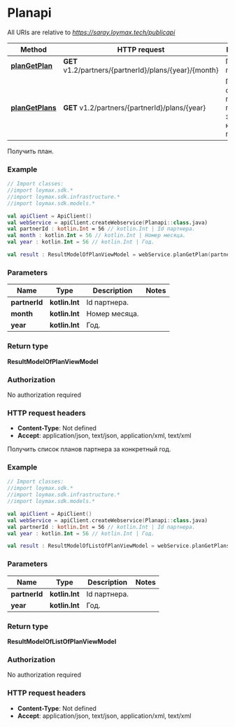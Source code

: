 # Planapi

All URIs are relative to *https://saray.loymax.tech/publicapi*

Method | HTTP request | Description
------------- | ------------- | -------------
[**planGetPlan**](Planapi.md#planGetPlan) | **GET** v1.2/partners/{partnerId}/plans/{year}/{month} | Получить план.
[**planGetPlans**](Planapi.md#planGetPlans) | **GET** v1.2/partners/{partnerId}/plans/{year} | Получить список планов партнера за конкретный год.



Получить план.

### Example
```kotlin
// Import classes:
//import loymax.sdk.*
//import loymax.sdk.infrastructure.*
//import loymax.sdk.models.*

val apiClient = ApiClient()
val webService = apiClient.createWebservice(Planapi::class.java)
val partnerId : kotlin.Int = 56 // kotlin.Int | Id партнера.
val month : kotlin.Int = 56 // kotlin.Int | Номер месяца.
val year : kotlin.Int = 56 // kotlin.Int | Год.

val result : ResultModelOfPlanViewModel = webService.planGetPlan(partnerId, month, year)
```

### Parameters

Name | Type | Description  | Notes
------------- | ------------- | ------------- | -------------
 **partnerId** | **kotlin.Int**| Id партнера. |
 **month** | **kotlin.Int**| Номер месяца. |
 **year** | **kotlin.Int**| Год. |

### Return type

**ResultModelOfPlanViewModel**

### Authorization

No authorization required

### HTTP request headers

 - **Content-Type**: Not defined
 - **Accept**: application/json, text/json, application/xml, text/xml


Получить список планов партнера за конкретный год.

### Example
```kotlin
// Import classes:
//import loymax.sdk.*
//import loymax.sdk.infrastructure.*
//import loymax.sdk.models.*

val apiClient = ApiClient()
val webService = apiClient.createWebservice(Planapi::class.java)
val partnerId : kotlin.Int = 56 // kotlin.Int | Id партнера.
val year : kotlin.Int = 56 // kotlin.Int | Год.

val result : ResultModelOfListOfPlanViewModel = webService.planGetPlans(partnerId, year)
```

### Parameters

Name | Type | Description  | Notes
------------- | ------------- | ------------- | -------------
 **partnerId** | **kotlin.Int**| Id партнера. |
 **year** | **kotlin.Int**| Год. |

### Return type

**ResultModelOfListOfPlanViewModel**

### Authorization

No authorization required

### HTTP request headers

 - **Content-Type**: Not defined
 - **Accept**: application/json, text/json, application/xml, text/xml

